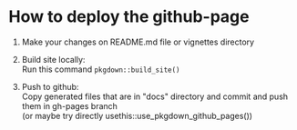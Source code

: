 # How to deploy the github-page

1. Make your changes on README.md file or vignettes directory
   
2. Build site locally:  
Run this command ```pkgdown::build_site()```

3. Push to github:  
Copy generated files that are in "docs" directory and commit and push them in gh-pages branch  
(or maybe try directly usethis::use_pkgdown_github_pages())